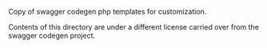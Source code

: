 Copy of swagger codegen php templates for customization.

Contents of this directory are under a different license carried over from the swagger codegen project.
